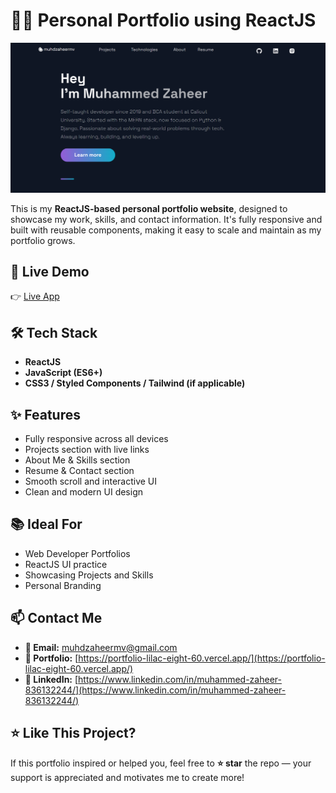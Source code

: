 # 👨‍💻 Personal Portfolio using ReactJS

![Homepage](./src/images/pp2.png)

This is my **ReactJS-based personal portfolio website**, designed to showcase my work, skills, and contact information. It's fully responsive and built with reusable components, making it easy to scale and maintain as my portfolio grows.

## 🚀 Live Demo

👉 [Live App](https://reactjs-portfolio-website-zsat.vercel.app/)

## 🛠️ Tech Stack

- **ReactJS**
- **JavaScript (ES6+)**
- **CSS3 / Styled Components / Tailwind (if applicable)**

## ✨ Features

- Fully responsive across all devices
- Projects section with live links
- About Me & Skills section
- Resume & Contact section
- Smooth scroll and interactive UI
- Clean and modern UI design

## 📚 Ideal For

- Web Developer Portfolios
- ReactJS UI practice
- Showcasing Projects and Skills
- Personal Branding

## 📫 Contact Me

- **📧 Email:** muhdzaheermv@gmail.com  
- **🔗 Portfolio:** [https://portfolio-lilac-eight-60.vercel.app/](https://portfolio-lilac-eight-60.vercel.app/)  
- **💼 LinkedIn:** [https://www.linkedin.com/in/muhammed-zaheer-836132244/](https://www.linkedin.com/in/muhammed-zaheer-836132244/)

## ⭐ Like This Project?

If this portfolio inspired or helped you, feel free to **⭐ star** the repo — your support is appreciated and motivates me to create more!

